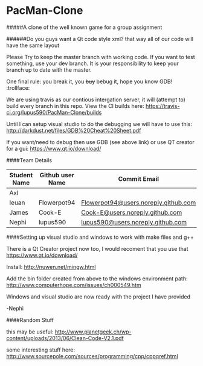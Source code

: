 # PacMan-Clone
#####A clone of the well known game for a group assignment

######Do you guys want a Qt code style xml? that way all of our code will have the same layout

Please Try to keep the master branch with working code. If you want to test something, use your dev branch. It is your responsibility to keep your branch up to date with the master.

One final rule: you break it, you ~~buy~~ bebug it, hope you know GDB! :trollface:

We are using travis as our contious intergation server, it will (attempt to) build every branch in this repo. View the CI builds here: https://travis-ci.org/lupus590/PacMan-Clone/builds

Until I can setup visual studio to do the debugging we will have to use this: http://darkdust.net/files/GDB%20Cheat%20Sheet.pdf

If you want/need to debug then use GDB (see above link) or use QT creator for a gui: https://www.qt.io/download/

####Team Details

Student Name|Github user Name|Commit Email
------------|----------------|------------
Axl|<Account name here>|<email here>
Ieuan|Flowerpot94|Flowerpot94@users.noreply.github.com
James|Cook-E|Cook-E@users.noreply.github.com 
Nephi|lupus590|lupus590@users.noreply.github.com


####Setting up visual studio and windows to work with make files and g++

There is a Qt Creator project now too, I would recoment that you use that https://www.qt.io/download/

Install: http://nuwen.net/mingw.html

Add the bin folder created from above to the windows environment path: http://www.computerhope.com/issues/ch000549.htm

Windows and visual studio are now ready with the project I have provided

-Nephi

####Random Stuff

this may be useful: http://www.planetgeek.ch/wp-content/uploads/2013/06/Clean-Code-V2.1.pdf

some interesting stuff here: http://www.sourcepole.com/sources/programming/cpp/cppqref.html
